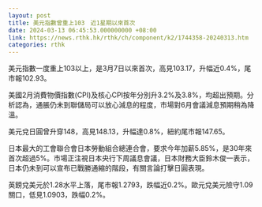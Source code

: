 ```yaml
---
layout: post
title: 美元指數曾重上103　近1星期以來首次
date: 2024-03-13 06:45:53.000000000 +08:00
link: https://news.rthk.hk/rthk/ch/component/k2/1744358-20240313.htm
categories: rthk
---
```


美元指數一度重上103以上，是3月7日以來首次，高見103.17，升幅近0.4%，尾市報102.93。

美國2月消費物價指數(CPI)及核心CPI按年分別升3.2%及3.8%，均超出預期。分析認為，通脹仍未到聯儲局可以放心減息的程度，市場對6月會議減息預期稍為降溫。

美元兌日圓曾升穿148，高見148.13，升幅達0.8%，紐約尾市報147.65。

日本最大的工會聯合會日本勞動組合總連合會，要求今年加薪5.85%，是30年來首次超過5%。市場正注視日本央行下周議息會議，日本財務大臣鈴木俊一表示，日本仍未到可以宣布已戰勝通縮的階段，有關言論打擊日圓表現。

英鎊兌美元於1.28水平上落，尾市報1.2793，跌幅近0.2%。歐元兌美元險守1.09關口，低見1.0903，跌幅0.2%。

